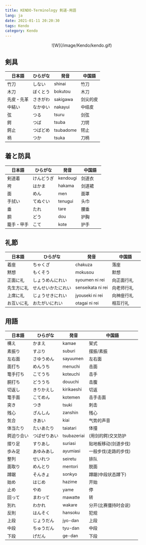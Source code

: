 ```yaml
---
title: KENDO-Terminology 剣道-用語
lang: ja
date: 2021-01-11 20:20:30
tags: Kendo
category: Kendo
---
```

<center>![W](/image/Kendo/kendo.gif)</center>

##  剣具
| 日本語  |  ひらがな    |     発音         | 中国語      |
|------------|---------------|----------------|---------------|
| 竹刀    | しない       | shinai        | 竹刀 　        |
| 木刀    | ぼくとう     | bokutou         | 木刀　　        |
| 先皮・先革 | さきがわ    | sakigawa       | 剑尖的皮       |
| 中結い    | なかゆい    | nakayui         | 中结皮      |
| 弦     | つる       | tsuru         | 剑弦       |
| 鍔     | つば       | tsuba         | 刀锷       |
| 鍔止   | つばどめ    | tsubadome      | 锷止      |
| 柄     | つか       | tsuka         | 刀柄       |

## 着と防具
| 日本語  |  ひらがな    |     発音         | 中国語      |
|------------|---------------|----------------|---------------|
| 剣道着    | けんどうぎ   | kendougi     | 剑道衣 　        | 
| 袴      | はかま      | hakama      | 剑道裙 　        | 
| 面      | めん        | men         | 面罩 　        | 
| 手拭い    | てぬぐい   | tenugui       | 头巾 　        | 
| 垂      | たれ       | tare        | 腰垂 　        | 
| 胴      | どう       | dou        | 护胸 　        | 
| 籠手・甲手  | こて     | kote        | 护手 　        | 

## 礼節
| 日本語  |  ひらがな    |     発音         | 中国語      |
|------------|---------------|----------------|---------------|
| 着座    | ちゃくざ       | chakuza        | 落座 　    | 
| 黙想    | もくそう       | mokusou        | 默想 　    | 
| 正面に礼   | しょうめんにれい     | syoumen ni rei   | 向正面行礼 　  | 
| 先生方に礼  | せんせいかたにれい   | senseikata ni rei   | 向老师行礼 | 
| 上席に礼   | じょうせきにれい    | jyouseki ni rei   | 向神座行礼 | 
| お互いに礼  | おたがいにれい     | otagai ni rei     | 相互行礼 　| 

## 用語
| 日本語  |  ひらがな    |     発音         | 中国語      |
|------------|---------------|----------------|---------------|
| 構え    | かまえ       | kamae        | 架式 　        |
| 素振り    | すぶり       | suburi        | 摆振/素振 　        | 
| 左右面    | さゆうめん       | sayuumen        | 左右面 　        | 
| 面打ち    | めんうち       | menuchi        | 击面 　        | 
| 篭手打ち    | こてうち       | koteuchi        | 击手 　        | 
| 胴打ち    | どううち       | douuchi        | 击腹 　        | 
| 切返し    | きりかえし       | kirikaeshi        | 切返 　        | 
| 篭手面    | こてめん       | kotemen        | 击手击面 　        | 
| 突き    | つき       | tsuki        | 刺击 　        | 
| 残心    | ざんしん       | zanshin        | 残心 　        | 
| 気合    | きあい       | kiai        | 气势的声音 　        | 
| 体当たり    | たいあたり       | taiatari        | 体撞 　        | 
| 鍔迫り合い    | つばぜりあい     | tsubazeriai       | (用剑的鍔)交叉防护      | 
| 摺り足    | すりあし       | suriasi        | 贴地板移动(剑道步伐) 　        | 
| 歩み足    | あゆみあし       | ayumiasi        | 一般步伐(走路的步伐) 　        | 
| 整列    | せいれつ       | seiretu        | 排队 　        | 
| 面取り    | めんとり       | mentori        | 脱面 　        | 
| 蹲踞    | そんきょ       | sonkyo        | 蹲踞(中段状态蹲下) 　        | 
| 始め    | はじめ       | hazime        | 开始 　        | 
| 止め    | やめ       | yame        | 停 　        | 
| 回って    | まわって       | mawatte        | 转 　        | 
| 別れ    | わかれ       | wakare        | 分开(比赛僵持时会说) 　        | 
| 反則    | はんそく       | hansoku        | 犯规 　        | 
| 上段    | じょうだん       | jyo-dan        | 上段 　        | 
| 中段    | ちゅうだん       | tyu-dan        | 中段 　        | 
| 下段    | げだん       | ge-dan        | 下段 　        | 